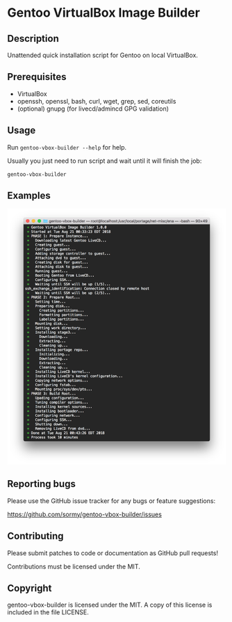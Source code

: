 # Gentoo VirtualBox Image Builder

## Description

Unattended quick installation script for Gentoo on local VirtualBox.

## Prerequisites

- VirtualBox
- openssh, openssl, bash, curl, wget, grep, sed, coreutils
- (optional) gnupg (for livecd/admincd GPG validation)

## Usage

Run `gentoo-vbox-builder --help` for help.

Usually you just need to run script and wait until it will finish the job:

```shell
gentoo-vbox-builder
```

## Examples

![Gentoo AMD64 / Use LiveCD Kernel](/screenshots/gentoo-amd64-use-livecd-kernel.png?raw=true)

## Reporting bugs

Please use the GitHub issue tracker for any bugs or feature suggestions:

<https://github.com/sormy/gentoo-vbox-builder/issues>

## Contributing

Please submit patches to code or documentation as GitHub pull requests!

Contributions must be licensed under the MIT.

## Copyright

gentoo-vbox-builder is licensed under the MIT. A copy of this license is included in the file LICENSE.
